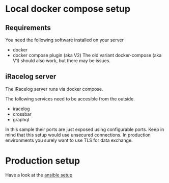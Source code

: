 # Local docker compose setup

## Requirements

You need the following software installed on your server

- docker
- docker compose plugin (aka V2)
  The old variant docker-compose (aka V1) should also work, but there may be issues.

## iRacelog server

The iRacelog server runs via docker compose.

The following services need to be accesible from the outside.

- iracelog
- crossbar
- graphql

In this sample their ports are just exposed using configurable ports. Keep in mind that this setup would use unsecured connections.
In production environments you surely want to use TLS for data exchange.

# Production setup

Have a look at the [ansible setup](https://github.com/mpapenbr/iracelog-ansible-server-setup)
